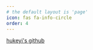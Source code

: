 ```yaml
---
# the default layout is 'page'
icon: fas fa-info-circle
order: 4
---
```


[hukeyi's github](https://github.com/hukeyi/)
